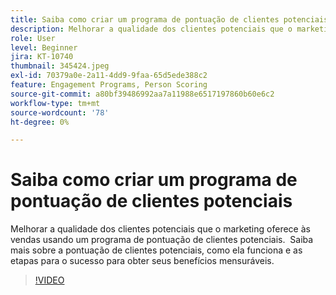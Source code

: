 ```yaml
---
title: Saiba como criar um programa de pontuação de clientes potenciais
description: Melhorar a qualidade dos clientes potenciais que o marketing oferece às vendas usando um programa de pontuação de clientes potenciais.  Saiba mais sobre a pontuação de clientes potenciais, como ela funciona e as etapas para o sucesso para obter seus benefícios mensuráveis.
role: User
level: Beginner
jira: KT-10740
thumbnail: 345424.jpeg
exl-id: 70379a0e-2a11-4dd9-9faa-65d5ede388c2
feature: Engagement Programs, Person Scoring
source-git-commit: a80bf39486992aa7a11988e6517197860b60e6c2
workflow-type: tm+mt
source-wordcount: '78'
ht-degree: 0%

---
```


# Saiba como criar um programa de pontuação de clientes potenciais

Melhorar a qualidade dos clientes potenciais que o marketing oferece às vendas usando um programa de pontuação de clientes potenciais.  Saiba mais sobre a pontuação de clientes potenciais, como ela funciona e as etapas para o sucesso para obter seus benefícios mensuráveis.

>[!VIDEO](https://video.tv.adobe.com/v/345424/?quality=12&learn=on)

